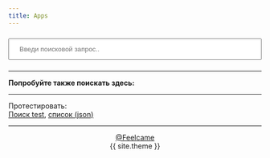 ```yaml
---
title: Apps
---
```

<div markdown="0">
<input type="text" id="search-input" placeholder="Введи поисковой запрос.." style="width: 100%; padding: 12px 20px; margin: 8px 0; box-sizing: border-box;">

<ul id="results-container"></ul>

<script src="{{ 'simple-jekyll-search.js' | relative_url }}"></script>

<script>
  window.simpleJekyllSearch = new SimpleJekyllSearch({
	searchInput: document.getElementById('search-input'),
	resultsContainer: document.getElementById('results-container'),
	json: '{{ "apps.json" | relative_url }}',
	searchResultTemplate: '<li><a href="{url}" target="_blank">{name}</a></li>',
	noResultsText: 'No results found',
	limit: 20,
	fuzzy: false,
	exclude: ['Welcome']
  })
</script>


<script>
var query = decodeURIComponent(window.location.search.substring(1)).split("&")[0];
var key = query.split("=")[0];
var val = query.split("=")[1];
function setInput () {
var field = document.getElementById('search-input');
	if (key == "q" && val.length > 0) {
		field.value = val;
		const event = new Event('input');
		field.dispatchEvent(event);
	} else {
		document.querySelector('#search-input').focus();
	}
return false;
}
setTimeout(setInput, 500);
</script>


<hr>
<b>Попробуйте также поискать здесь:</b><br>
<script>
document.write('<ul><li><a href="https://play.google.com/store/apps/details?id=' + val + '" target="_blank">Google Play</a></li>');
document.write('<li><a href="https://4pda.to/forum/index.php?act=search&query=' + val + '&username=&forums%5B%5D=212&subforums=1&source=pst&sort=rel&result=topics" target="_blank">4PDA</a></li>');
document.write('<li><a href="https://f-droid.org/packages/' + val + '/#latest" target="_blank">F-Droid</a></li>');
document.write('<li><a href="https://search.f-droid.org/?q=' + val + '" target="_blank">F-Droid (поиск)</a></li>');
document.write('<li><a href="https://apkcombo.com/ru/' + val + '/download/apk" target="_blank">apkcombo (скачать APK)</a></li>');
document.write('<li><a href="https://apkcombo.com/ru/search/' + val + '" target="_blank">apkcombo (поиск)</a></li></ul>');
</script>


<hr>
Протестировать:<br>
<a href="./?q=test">Поиск test</a>, 
<a href="/apps.json">список (json)</a>
<br>

<hr>

<div style="text-align: center;">
<a href="https://github.com/Feelcame/apps" target="_blank">@Feelcame</a><br>
{{ site.theme }}
</div>
</div>




